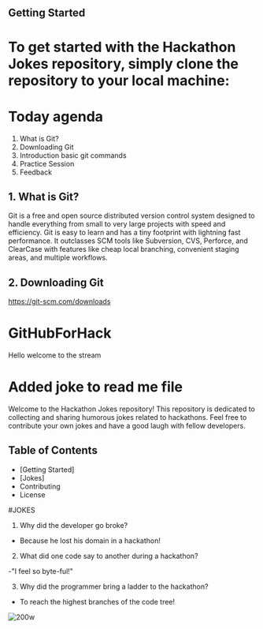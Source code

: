 


## Getting Started

To get started with the Hackathon Jokes repository, simply clone the repository to your local machine:
=======
# Today agenda 
1. What is Git?
2. Downloading Git
3. Introduction basic git commands
4. Practice Session
5. Feedback 

## 1. What is Git?
Git is a free and open source distributed version control system designed to handle everything from small to very large projects with speed and efficiency.
Git is easy to learn and has a tiny footprint with lightning fast performance. It outclasses SCM tools like Subversion, CVS, Perforce, and ClearCase with features like cheap local branching, convenient staging areas, and multiple workflows.

## 2. Downloading Git
https://git-scm.com/downloads

# GitHubForHack
Hello welcome to the stream


# Added joke to read me file
Welcome to the Hackathon Jokes repository! This repository is dedicated to collecting and sharing humorous jokes related to hackathons. Feel free to contribute your own jokes and have a good laugh with fellow developers.

## Table of Contents

- [Getting Started]
- [Jokes]
- Contributing
- License
  
#JOKES

1) Why did the developer go broke?

- Because he lost his domain in a hackathon!

2) What did one code say to another during a hackathon?

-"I feel so byte-ful!"

3) Why did the programmer bring a ladder to the hackathon?
- To reach the highest branches of the code tree!


![200w](https://github.com/ishabhthakur/GitHubForHack/assets/82073000/64e742a0-0567-48b8-bcd1-c85180f244fd)


